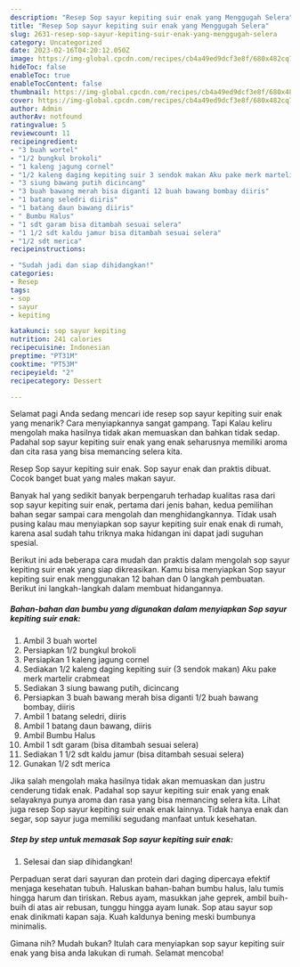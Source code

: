 ```yaml
---
description: "Resep Sop sayur kepiting suir enak yang Menggugah Selera"
title: "Resep Sop sayur kepiting suir enak yang Menggugah Selera"
slug: 2631-resep-sop-sayur-kepiting-suir-enak-yang-menggugah-selera
category: Uncategorized
date: 2023-02-16T04:20:12.050Z
image: https://img-global.cpcdn.com/recipes/cb4a49ed9dcf3e8f/680x482cq70/sop-sayur-kepiting-suir-enak-foto-resep-utama.jpg
hideToc: false
enableToc: true
enableTocContent: false
thumbnail: https://img-global.cpcdn.com/recipes/cb4a49ed9dcf3e8f/680x482cq70/sop-sayur-kepiting-suir-enak-foto-resep-utama.jpg
cover: https://img-global.cpcdn.com/recipes/cb4a49ed9dcf3e8f/680x482cq70/sop-sayur-kepiting-suir-enak-foto-resep-utama.jpg
author: Admin
authorAv: notfound
ratingvalue: 5
reviewcount: 11
recipeingredient:
- "3 buah wortel"
- "1/2 bungkul brokoli"
- "1 kaleng jagung cornel"
- "1/2 kaleng daging kepiting suir 3 sendok makan Aku pake merk martelir crabmeat"
- "3 siung bawang putih dicincang"
- "3 buah bawang merah bisa diganti 12 buah bawang bombay diiris"
- "1 batang seledri diiris"
- "1 batang daun bawang diiris"
- " Bumbu Halus"
- "1 sdt garam bisa ditambah sesuai selera"
- "1 1/2 sdt kaldu jamur bisa ditambah sesuai selera"
- "1/2 sdt merica"
recipeinstructions:

- "Sudah jadi dan siap dihidangkan!"
categories:
- Resep
tags:
- sop
- sayur
- kepiting

katakunci: sop sayur kepiting 
nutrition: 241 calories
recipecuisine: Indonesian
preptime: "PT31M"
cooktime: "PT53M"
recipeyield: "2"
recipecategory: Dessert

---
```



Selamat pagi Anda sedang mencari ide resep sop sayur kepiting suir enak yang menarik? Cara menyiapkannya sangat gampang. Tapi Kalau keliru mengolah maka hasilnya tidak akan memuaskan dan bahkan tidak sedap. Padahal sop sayur kepiting suir enak yang enak seharusnya memiliki aroma dan cita rasa yang bisa memancing selera kita.


Resep Sop sayur kepiting suir enak. Sop sayur enak dan praktis dibuat. Cocok banget buat yang males makan sayur.

Banyak hal yang sedikit banyak berpengaruh terhadap kualitas rasa dari sop sayur kepiting suir enak, pertama dari jenis bahan, kedua pemilihan bahan segar sampai cara mengolah dan menghidangkannya. Tidak usah pusing kalau mau menyiapkan sop sayur kepiting suir enak enak di rumah, karena asal sudah tahu triknya maka hidangan ini dapat jadi suguhan spesial.


Berikut ini ada beberapa cara mudah dan praktis dalam mengolah sop sayur kepiting suir enak yang siap dikreasikan. Kamu bisa menyiapkan Sop sayur kepiting suir enak menggunakan 12 bahan dan 0 langkah pembuatan. Berikut ini langkah-langkah dalam membuat hidangannya.

<!--inarticleads1-->

##### Bahan-bahan dan bumbu yang digunakan dalam menyiapkan Sop sayur kepiting suir enak:

1. Ambil 3 buah wortel
1. Persiapkan 1/2 bungkul brokoli
1. Persiapkan 1 kaleng jagung cornel
1. Sediakan 1/2 kaleng daging kepiting suir (3 sendok makan) Aku pake merk martelir crabmeat
1. Sediakan 3 siung bawang putih, dicincang
1. Persiapkan 3 buah bawang merah bisa diganti 1/2 buah bawang bombay, diiris
1. Ambil 1 batang seledri, diiris
1. Ambil 1 batang daun bawang, diiris
1. Ambil  Bumbu Halus
1. Ambil 1 sdt garam (bisa ditambah sesuai selera)
1. Sediakan 1 1/2 sdt kaldu jamur (bisa ditambah sesuai selera)
1. Gunakan 1/2 sdt merica


Jika salah mengolah maka hasilnya tidak akan memuaskan dan justru cenderung tidak enak. Padahal sop sayur kepiting suir enak yang enak selayaknya punya aroma dan rasa yang bisa memancing selera kita. Lihat juga resep Sop sayur kepiting suir enak enak lainnya. Tidak hanya enak dan segar, sop sayur juga memiliki segudang manfaat untuk kesehatan. 

<!--inarticleads2-->

##### Step by step untuk memasak Sop sayur kepiting suir enak:


1. Selesai dan siap dihidangkan!

Perpaduan serat dari sayuran dan protein dari daging dipercaya efektif menjaga kesehatan tubuh. Haluskan bahan-bahan bumbu halus, lalu tumis hingga harum dan tiriskan. Rebus ayam, masukkan jahe geprek, ambil buih-buih di atas air rebusan, tunggu hingga ayam lunak. Sop atau sayur sop enak dinikmati kapan saja. Kuah kaldunya bening meski bumbunya minimalis. 

Gimana nih? Mudah bukan? Itulah cara menyiapkan sop sayur kepiting suir enak yang bisa anda lakukan di rumah. Selamat mencoba!

